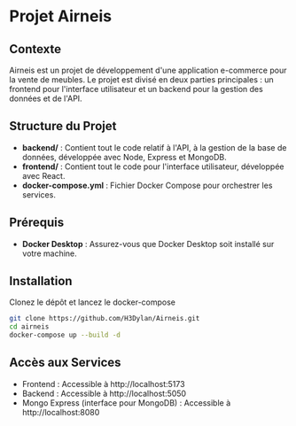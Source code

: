 # Projet Airneis

## Contexte
Airneis est un projet de développement d'une application e-commerce pour la vente de meubles. Le projet est divisé en deux parties principales : un frontend pour l'interface utilisateur et un backend pour la gestion des données et de l'API. 

## Structure du Projet
- **backend/** : Contient tout le code relatif à l'API, à la gestion de la base de données, développée avec Node, Express et MongoDB.
- **frontend/** : Contient tout le code pour l'interface utilisateur, développée avec React.
- **docker-compose.yml** : Fichier Docker Compose pour orchestrer les services.

## Prérequis
- **Docker Desktop** : Assurez-vous que Docker Desktop soit installé sur votre machine.

## Installation
Clonez le dépôt et lancez le docker-compose

```bash
git clone https://github.com/H3Dylan/Airneis.git
cd airneis
docker-compose up --build -d
```

## Accès aux Services
- Frontend : Accessible à http://localhost:5173
- Backend : Accessible à http://localhost:5050
- Mongo Express (interface pour MongoDB) : Accessible à http://localhost:8080